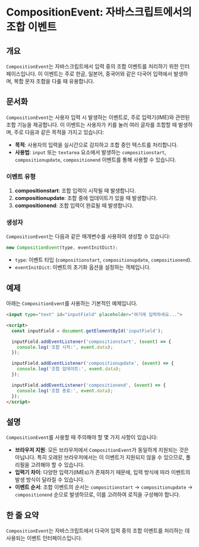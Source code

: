 <!--
Meta Description: # CompositionEvent: 자바스크립트에서의 조합 이벤트 ## 개요 `CompositionEvent`는 자바스크립트에서 입력 중의 조합 이벤트를 처리하기 위한 인터페이스입니다. 이 이벤트는 주로 한글, 일본어, 중국어와 같은 다국어 입력에서 발생하며, 복합 문...
Meta Keywords: compositionevent, 있습니다, inputfield, event, 이벤트
-->

# CompositionEvent: 자바스크립트에서의 조합 이벤트

## 개요
`CompositionEvent`는 자바스크립트에서 입력 중의 조합 이벤트를 처리하기 위한 인터페이스입니다. 이 이벤트는 주로 한글, 일본어, 중국어와 같은 다국어 입력에서 발생하며, 복합 문자 조합을 다룰 때 유용합니다. 

## 문서화
`CompositionEvent`는 사용자 입력 시 발생하는 이벤트로, 주로 입력기(IME)와 관련된 조합 기능을 제공합니다. 이 이벤트는 사용자가 키를 눌러 여러 글자를 조합할 때 발생하며, 주로 다음과 같은 목적을 가지고 있습니다:

- **목적**: 사용자의 입력을 실시간으로 감지하고 조합 중인 텍스트를 처리합니다.
- **사용법**: `input` 또는 `textarea` 요소에서 발생하는 `compositionstart`, `compositionupdate`, `compositionend` 이벤트를 통해 사용할 수 있습니다.

### 이벤트 유형
1. **compositionstart**: 조합 입력이 시작될 때 발생합니다.
2. **compositionupdate**: 조합 중에 업데이트가 있을 때 발생합니다.
3. **compositionend**: 조합 입력이 완료될 때 발생합니다.

### 생성자
`CompositionEvent`는 다음과 같은 매개변수를 사용하여 생성할 수 있습니다:
```javascript
new CompositionEvent(type, eventInitDict);
```
- `type`: 이벤트 타입 (`compositionstart`, `compositionupdate`, `compositionend`).
- `eventInitDict`: 이벤트의 초기화 옵션을 설정하는 객체입니다.

## 예제
아래는 `CompositionEvent`를 사용하는 기본적인 예제입니다.

```html
<input type="text" id="inputField" placeholder="여기에 입력하세요...">

<script>
  const inputField = document.getElementById('inputField');

  inputField.addEventListener('compositionstart', (event) => {
    console.log('조합 시작:', event.data);
  });

  inputField.addEventListener('compositionupdate', (event) => {
    console.log('조합 업데이트:', event.data);
  });

  inputField.addEventListener('compositionend', (event) => {
    console.log('조합 종료:', event.data);
  });
</script>
```

## 설명
`CompositionEvent`를 사용할 때 주의해야 할 몇 가지 사항이 있습니다:

- **브라우저 지원**: 모든 브라우저에서 `CompositionEvent`가 동일하게 지원되는 것은 아닙니다. 특히 오래된 브라우저에서는 이 이벤트가 지원되지 않을 수 있으므로, 폴리필을 고려해야 할 수 있습니다.
- **입력기 차이**: 다양한 입력기(IMEs)가 존재하기 때문에, 입력 방식에 따라 이벤트의 발생 방식이 달라질 수 있습니다.
- **이벤트 순서**: 조합 이벤트의 순서는 `compositionstart` -> `compositionupdate` -> `compositionend` 순으로 발생하므로, 이를 고려하여 로직을 구성해야 합니다.

## 한 줄 요약
`CompositionEvent`는 자바스크립트에서 다국어 입력 중의 조합 이벤트를 처리하는 데 사용되는 이벤트 인터페이스입니다.